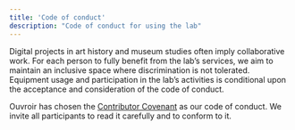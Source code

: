 ```yaml
---
title: 'Code of conduct'
description: "Code of conduct for using the lab"
---
```


Digital projects in art history and museum studies often imply collaborative work. For each person to fully benefit from the lab’s services, we aim to maintain an inclusive space where discrimination is not tolerated. Equipment usage and participation in the lab’s activities is conditional upon the acceptance and consideration of the code of conduct.

Ouvroir has chosen the [Contributor Covenant](https://www.contributor-covenant.org/fr/version/2/0/code_of_conduct/) as our code of conduct. We invite all participants to read it carefully and to conform to it.

